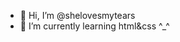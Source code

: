 - 👋 Hi, I’m @shelovesmytears
- 🌱 I’m currently learning html&css ^_^


<!---
shelovesmytears/shelovesmytears is a ✨ special ✨ repository because its `README.md` (this file) appears on your GitHub profile.
You can click the Preview link to take a look at your changes.
--->
